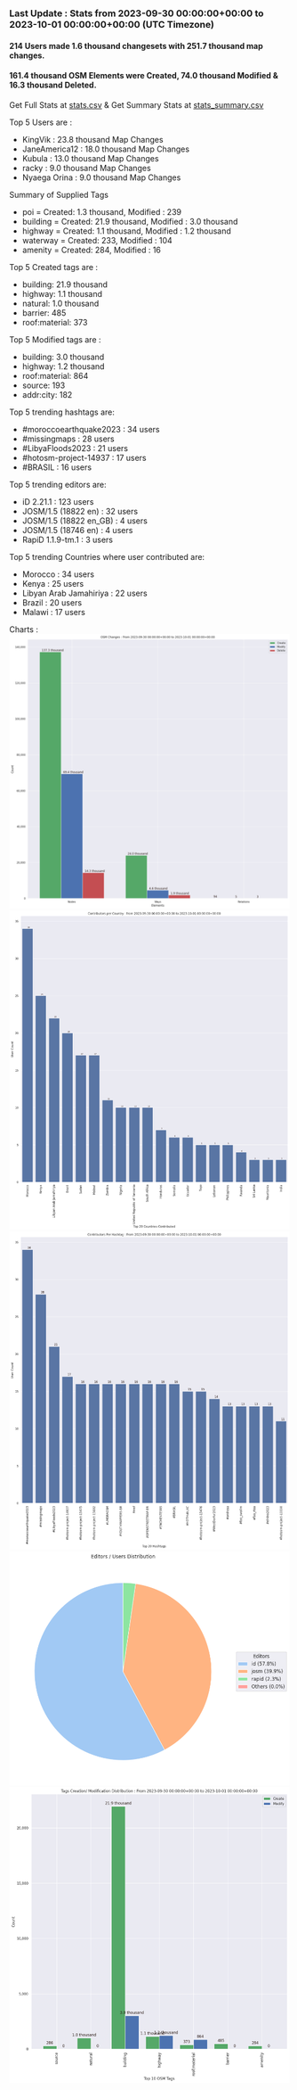 ### Last Update : Stats from 2023-09-30 00:00:00+00:00 to 2023-10-01 00:00:00+00:00 (UTC Timezone)

#### 214 Users made 1.6 thousand changesets with 251.7 thousand map changes.
#### 161.4 thousand OSM Elements were Created, 74.0 thousand Modified & 16.3 thousand Deleted.
Get Full Stats at [stats.csv](/stats/hotosm/Daily/stats.csv)
 & Get Summary Stats at [stats_summary.csv](/stats/hotosm/Daily/stats_summary.csv)

Top 5 Users are : 
- KingVik : 23.8 thousand Map Changes
- JaneAmerica12 : 18.0 thousand Map Changes
- Kubula : 13.0 thousand Map Changes
- racky : 9.0 thousand Map Changes
- Nyaega Orina : 9.0 thousand Map Changes

Summary of Supplied Tags
- poi = Created: 1.3 thousand, Modified : 239
- building = Created: 21.9 thousand, Modified : 3.0 thousand
- highway = Created: 1.1 thousand, Modified : 1.2 thousand
- waterway = Created: 233, Modified : 104
- amenity = Created: 284, Modified : 16


Top 5 Created tags are :
- building: 21.9 thousand
- highway: 1.1 thousand
- natural: 1.0 thousand
- barrier: 485
- roof:material: 373


Top 5 Modified tags are :
- building: 3.0 thousand
- highway: 1.2 thousand
- roof:material: 864
- source: 193
- addr:city: 182


Top 5 trending hashtags are:
- #moroccoearthquake2023 : 34 users
- #missingmaps : 28 users
- #LibyaFloods2023 : 21 users
- #hotosm-project-14937 : 17 users
- #BRASIL : 16 users


Top 5 trending editors are:
- iD 2.21.1 : 123 users
- JOSM/1.5 (18822 en) : 32 users
- JOSM/1.5 (18822 en_GB) : 4 users
- JOSM/1.5 (18746 en) : 4 users
- RapiD 1.1.9-tm.1 : 3 users


Top 5 trending Countries where user contributed are:
- Morocco : 34 users
- Kenya : 25 users
- Libyan Arab Jamahiriya : 22 users
- Brazil : 20 users
- Malawi : 17 users


 Charts : 
![Alt text](./stats_osm_changes.png) 
![Alt text](./stats_users_per_country.png) 
![Alt text](./stats_users_per_hashtag.png) 
![Alt text](./stats_editors_pie_chart.png) 
![Alt text](./stats_tags.png) 
